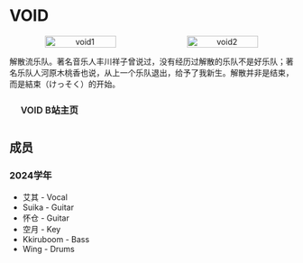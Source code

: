 # VOID

<p align="center" style="display: flex; gap: 0;">
  <img src="/department/band/member-logos/void1.jpeg" alt="void1" style="width: 50%; height: auto; display: block;">
  <img src="/department/band/member-logos/void2.jpeg" alt="void2" style="width: 50%; height: auto; display: block;">
</p>


解散流乐队。著名音乐人丰川祥子曾说过，没有经历过解散的乐队不是好乐队；著名乐队人河原木桃香也说，从上一个乐队退出，给予了我新生。解散并非是结束，而是結束（けっそく）的开始。

<a href="https://space.bilibili.com/3546788514499266" target="_blank" rel="noopener noreferrer" style="display: inline-block; padding: 0.625rem 1.25rem; font-size: 1rem; font-weight: 600; color: var(--vp-button-brand-text); background-color: var(--vp-button-brand-bg); border: 1px solid var(--vp-button-brand-border); border-radius: 20px; text-decoration: none; transition: color 0.25s, border-color 0.25s, background-color 0.25s;">
  VOID B站主页
</a>

## 成员

### 2024学年

- 艾其 - Vocal
- Suika - Guitar
- 怀仓 - Guitar
- 空月 - Key
- Kkiruboom - Bass
- Wing - Drums
